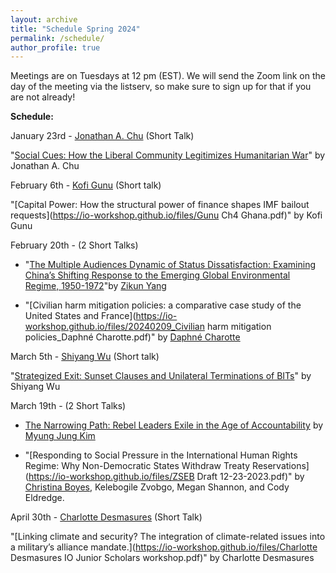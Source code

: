 ```yaml
---
layout: archive
title: "Schedule Spring 2024"
permalink: /schedule/
author_profile: true
---
```

Meetings are on Tuesdays at 12 pm (EST). We will send the Zoom link on the day of the meeting via the listserv, so make sure to sign up for that if you are not already!

**Schedule:**

January 23rd - [Jonathan A. Chu](https://www.jonathanchu.org/) (Short Talk)

"[Social Cues: How the Liberal Community Legitimizes Humanitarian War](https://io-workshop.github.io/files/ChuSocialCuesManuscript_Circulation.pdf)" by Jonathan A. Chu
&nbsp;

February 6th - [Kofi Gunu](https://www.politics.ox.ac.uk/person/kofi-gunu) (Short talk)

"[Capital Power: How the structural power of finance shapes IMF bailout requests](https://io-workshop.github.io/files/Gunu Ch4 Ghana.pdf)" by Kofi Gunu
&nbsp;

February 20th - (2 Short Talks)

- "[The Multiple Audiences Dynamic of Status Dissatisfaction: Examining China’s Shifting Response to the Emerging Global Environmental Regime, 1950-1972](https://io-workshop.github.io/files/2.7.2024-Junior_IO_Workshop_Manuscript-Zikun_Yang.pdf)"by [Zikun Yang](https://www.polis.cam.ac.uk/staff/zikun-yang#:~:text=Zikun%20Yang%20is%20a%20PhD,diplomatic%20history%20and%20treaty%20negotiation.)

- "[Civilian harm mitigation policies: a comparative case study of the United States and France](https://io-workshop.github.io/files/20240209_Civilian harm mitigation policies_Daphné Charotte.pdf)" by [Daphné Charotte](https://www.maastrichtuniversity.nl/d-charotte)

March 5th - [Shiyang Wu](https://www.polsci.ucsb.edu/people/shiyang-wu) (Short talk)

"[Strategized Exit: Sunset Clauses and Unilateral Terminations of BITs](https://io-workshop.github.io/files/Wu.2024_JuniorIO_20240227.pdf)" by Shiyang Wu


March 19th - (2 Short Talks)

- [The Narrowing Path: Rebel Leaders Exile in the Age of Accountability](https://io-workshop.github.io/files/JuniorIO_Exile_MJK_Mar2024.pdf) by [Myung Jung Kim](https://www.myungjungkim.com/)

- "[Responding to Social Pressure in the International Human Rights Regime: Why Non-Democratic States Withdraw Treaty Reservations](https://io-workshop.github.io/files/ZSEB Draft 12-23-2023.pdf)" by [Christina Boyes](https://scholar.google.com/citations?user=HIHu46UAAAAJ&hl=en), Kelebogile Zvobgo, Megan Shannon, and Cody Eldredge.

April 30th - [Charlotte Desmasures](https://www.sciencespo.fr/ceri/en/users/charlottedesmasures) (Short Talk)

"[Linking climate and security? The integration of climate-related issues into a military’s alliance mandate.](https://io-workshop.github.io/files/Charlotte Desmasures IO Junior Scholars workshop.pdf)" by Charlotte Desmasures
